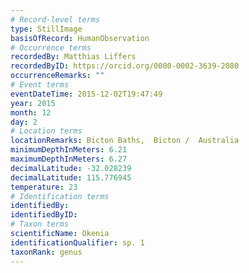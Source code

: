 ```yaml
---
# Record-level terms
type: StillImage
basisOfRecord: HumanObservation
# Occurrence terms
recordedBy: Matthias Liffers
recordedByID: https://orcid.org/0000-0002-3639-2080
occurrenceRemarks: ""
# Event terms
eventDateTime: 2015-12-02T19:47:49
year: 2015
month: 12
day: 2
# Location terms
locationRemarks: Bicton Baths,  Bicton /  Australia
minimumDepthInMeters: 6.21
maximumDepthInMeters: 6.27
decimalLatitude: -32.028239
decimalLatitude: 115.776945
temperature: 23
# Identification terms
identifiedBy: 
identifiedByID: 
# Taxon terms
scientificName: Okenia
identificationQualifier: sp. 1
taxonRank: genus
---
```

